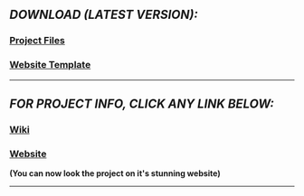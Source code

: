 ## _DOWNLOAD (LATEST VERSION):_
### <a href="https://github.com/HypertextAssassin0273/ModernSnakesAndLadders-PF_Project/archive/v1.0.zip">Project Files</a>
### <a href="https://github.com/HypertextAssassin0273/ModernSnakesAndLadders-PF_Project/archive/web2.1.zip">Website Template</a>

---
## _FOR PROJECT INFO, CLICK ANY LINK BELOW:_
### <a href="https://github.com/HypertextAssassin0273/ModernSnakesAndLadders-PF_Project/wiki">Wiki</a>
### <a href="https://hypertextassassin0273.github.io/ModernSnakesAndLadders-PF_Project/">Website</a>
**(You can now look the project on it's stunning website)**

---
